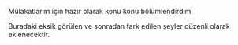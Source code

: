Mülakatlarım için hazır olarak konu konu bölümlendirdim.

Buradaki eksik görülen ve sonradan fark edilen şeyler düzenli olarak eklenecektir.

